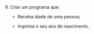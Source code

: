 9) Criar um programa que:

    - Receba idade de uma pessoa;
    
    - Imprima o seu ano de nascimento.
